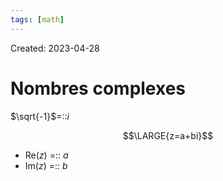 ```yaml
---
tags: [math] 
---
```

Created: 2023-04-28

# Nombres complexes
$\sqrt{-1}$=::$i$

$$\LARGE{z=a+bi}$$
- Re($z$) =:: $a$
- Im($z$) =:: $b$


